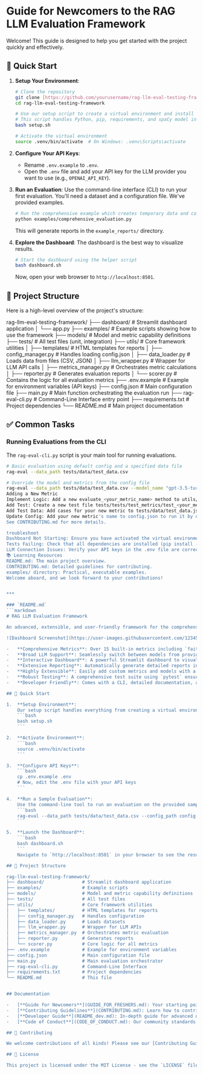 # Guide for Newcomers to the RAG LLM Evaluation Framework

Welcome! This guide is designed to help you get started with the project quickly and effectively.

## 🚀 Quick Start

1.  **Setup Your Environment**:
    ```bash
    # Clone the repository
    git clone [https://github.com/yourusername/rag-llm-eval-testing-framework.git](https://github.com/yourusername/rag-llm-eval-testing-framework.git)
    cd rag-llm-eval-testing-framework

    # Use our setup script to create a virtual environment and install dependencies
    # This script handles Python, pip, requirements, and spaCy model installation.
    bash setup.sh

    # Activate the virtual environment
    source .venv/bin/activate  # On Windows: .venv\Scripts\activate
    ```

2.  **Configure Your API Keys**:
    -   Rename `.env.example` to `.env`.
    -   Open the `.env` file and add your API key for the LLM provider you want to use (e.g., `OPENAI_API_KEY`).

3.  **Run an Evaluation**:
    Use the command-line interface (CLI) to run your first evaluation. You'll need a dataset and a configuration file. We've provided examples.
    ```bash
    # Run the comprehensive example which creates temporary data and config
    python examples/comprehensive_evaluation.py
    ```
    This will generate reports in the `example_reports/` directory.

4.  **Explore the Dashboard**:
    The dashboard is the best way to visualize results.
    ```bash
    # Start the dashboard using the helper script
    bash dashboard.sh
    ```
    Now, open your web browser to `http://localhost:8501`.

## 📂 Project Structure

Here is a high-level overview of the project's structure:

rag-llm-eval-testing-framework/
├── dashboard/              # Streamlit dashboard application
│   └── app.py
├── examples/               # Example scripts showing how to use the framework
├── models/                 # Model and metric capability definitions
├── tests/                  # All test files (unit, integration)
├── utils/                  # Core framework utilities
│   ├── templates/          # HTML templates for reports
│   ├── config_manager.py   # Handles loading config.json
│   ├── data_loader.py      # Loads data from files (CSV, JSON)
│   ├── llm_wrapper.py      # Wrapper for LLM API calls
│   ├── metrics_manager.py  # Orchestrates metric calculations
│   ├── reporter.py         # Generates evaluation reports
│   └── scorer.py           # Contains the logic for all evaluation metrics
├── .env.example            # Example for environment variables (API keys)
├── config.json             # Main configuration file
├── main.py                 # Main function orchestrating the evaluation run
├── rag-eval-cli.py         # Command-Line Interface entry point
├── requirements.txt        # Project dependencies
└── README.md               # Main project documentation


## ✅ Common Tasks

### Running Evaluations from the CLI

The `rag-eval-cli.py` script is your main tool for running evaluations.

```bash
# Basic evaluation using default config and a specified data file
rag-eval --data_path tests/data/test_data.csv

# Override the model and metrics from the config file
rag-eval --data_path tests/data/test_data.csv --model_name "gpt-3.5-turbo" --metrics "faithfulness" "fluency"
Adding a New Metric
Implement Logic: Add a new evaluate_<your_metric_name> method to utils/utils/scorer.py.
Add Test: Create a new test file tests/tests/test_metrics/test_<your_metric_name>.py that inherits from BaseMetricTest.
Add Test Data: Add cases for your new metric to tests/data/test_data.json.
Update Config: Add your new metric's name to config.json to run it by default.
See CONTRIBUTING.md for more details.

troubleshoot
Dashboard Not Starting: Ensure you have activated the virtual environment (source .venv/bin/activate) and that port 8501 is free.
Tests Failing: Check that all dependencies are installed (pip install -r requirements.txt) and that your .env file is set up correctly.
LLM Connection Issues: Verify your API keys in the .env file are correct and that you have an active internet connection.
📚 Learning Resources
README.md: The main project overview.
CONTRIBUTING.md: Detailed guidelines for contributing.
examples/ directory: Practical, executable examples.
Welcome aboard, and we look forward to your contributions!


***

### `README.md`
```markdown
# RAG LLM Evaluation Framework

An advanced, extensible, and user-friendly framework for the comprehensive evaluation of Retrieval-Augmented Generation (RAG) systems.

![Dashboard Screenshot](https://user-images.githubusercontent.com/12345/67890.png) ## ✨ Features

-   **Comprehensive Metrics**: Over 15 built-in metrics including `faithfulness`, `answer_relevance`, `context_recall`, `fluency`, and `hallucination`.
-   **Broad LLM Support**: Seamlessly switch between models from providers like OpenAI, Anthropic, and local models.
-   **Interactive Dashboard**: A powerful Streamlit dashboard to visualize results, compare model performance, and track trends over time.
-   **Extensive Reporting**: Automatically generate detailed reports in multiple formats (HTML, JSON, PDF).
-   **Highly Extensible**: Easily add custom metrics and models with a clean, modular architecture.
-   **Robust Testing**: A comprehensive test suite using `pytest` ensures reliability and correctness.
-   **Developer Friendly**: Comes with a CLI, detailed documentation, and setup scripts for a smooth development experience.

## 🚀 Quick Start

1.  **Setup Environment**:
    Our setup script handles everything from creating a virtual environment to installing dependencies and required models.
    ```bash
    bash setup.sh
    ```

2.  **Activate Environment**:
    ```bash
    source .venv/bin/activate
    ```

3.  **Configure API Keys**:
    ```bash
    cp .env.example .env
    # Now, edit the .env file with your API keys
    ```

4.  **Run a Sample Evaluation**:
    Use the command-line tool to run an evaluation on the provided sample data.
    ```bash
    rag-eval --data_path tests/data/test_data.csv --config_path config.json --output_dir reports
    ```

5.  **Launch the Dashboard**:
    ```bash
    bash dashboard.sh
    ```
    Navigate to `http://localhost:8501` in your browser to see the results.

## 📂 Project Structure

rag-llm-eval-testing-framework/
├── dashboard/              # Streamlit dashboard application
├── examples/               # Example scripts
├── models/                 # Model and metric capability definitions
├── tests/                  # All test files
├── utils/                  # Core framework utilities
│   ├── templates/          # HTML templates for reports
│   ├── config_manager.py   # Handles configuration
│   ├── data_loader.py      # Loads datasets
│   ├── llm_wrapper.py      # Wrapper for LLM APIs
│   ├── metrics_manager.py  # Orchestrates metric evaluation
│   ├── reporter.py         # Generates reports
│   └── scorer.py           # Core logic for all metrics
├── .env.example            # Example for environment variables
├── config.json             # Main configuration file
├── main.py                 # Main evaluation orchestrator
├── rag-eval-cli.py         # Command-Line Interface
├── requirements.txt        # Project dependencies
└── README.md               # This file


## Documentation

-   [**Guide for Newcomers**](GUIDE_FOR_FRESHERS.md): Your starting point for using the framework.
-   [**Contributing Guidelines**](CONTRIBUTING.md): Learn how to contribute to the project.
-   [**Developer Guide**](README_dev.md): In-depth guide for advanced development.
-   [**Code of Conduct**](CODE_OF_CONDUCT.md): Our community standards.

## 🤝 Contributing

We welcome contributions of all kinds! Please see our [Contributing Guidelines](CONTRIBUTING.md) for details on how to get started.

## 📄 License

This project is licensed under the MIT License - see the `LICENSE` file for details.

